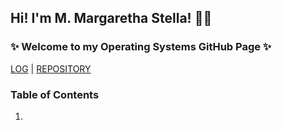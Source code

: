 <!-- background: #121212 -->
<!-- color: #fff -->
## Hi! I'm M. Margaretha Stella! 👋🏻
### ✨ Welcome to my Operating Systems GitHub Page ✨

[LOG](TXT/mylog.txt) | [REPOSITORY](https://github.com/margarethastellaa/os212)

### Table of Contents
1.
